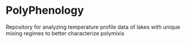 # PolyPhenology
Repository for analyzing temperature profile data of lakes with unique mixing regimes to better characterize polymixis
